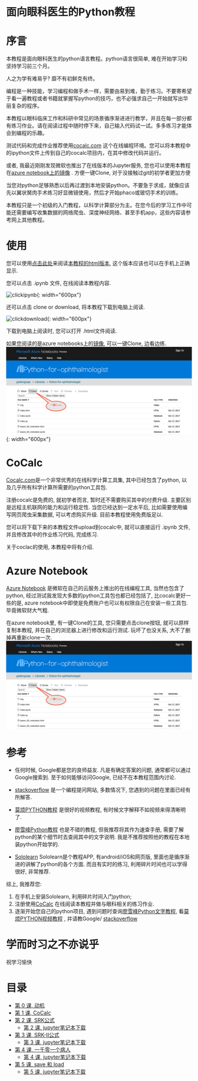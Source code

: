 # 面向眼科医生的Python教程

# 序言


本教程是面向眼科医生的python语言教程。python语言很简单, 难在开始学习和坚持学习前三个月。

人之为学有难易乎? 靡不有初鲜克有终。

编程是一种技能，学习编程和做手术一样，需要由易到难，勤于练习。不要寄希望于看一遍教程或者书籍就掌握写python的技巧，也不必强求自己一开始就写出华丽复杂的程序。

本教程以眼科临床工作和科研中常见的场景循序渐进进行教学，并且在每一部分都有练习作业。请在阅读过程中随时停下来，自己输入代码试一试。多多练习才能体会到编程的乐趣。

测试代码和完成作业推荐使用[cocalc.com](http://cocalc.com/) 这个在线编程环境。您可以将本教程中的ipython文件上传到自己的cocalc项目内，在其中修改代码并运行。

或者, 我最近刚刚发现微软也推出了在线版本的Jupyter服务, 您也可以使用本教程在[azure notebook上的镜像](https://notebooks.azure.com/goldengrape/libraries/Python-for-ophthalmologist) . 方便一键Clone, 对于没接触过git的初学者更加方便

当您对python足够熟悉以后再过渡到本地安装python。不要急于求成，就像应该先以翼状胬肉手术练习好显微镜使用，然后才开始phaco或玻切手术的训练。

本教程只是一个初级的入门教程，以科学计算部分为主。在您今后的学习工作中可能还需要编写收集数据的网络爬虫、深度神经网络、甚至手机app，这些内容请参考网上其他教程。

# 使用
您可以使用[点击此处](https://goldengrape.github.io/Python-for-ophthalmologist)来阅读[本教程的html版本](https://goldengrape.github.io/Python-for-ophthalmologist), 这个版本应该也可以在手机上正确显示.

您可以点击 .ipynb 文件, 在线阅读本教程内容.

![clickipynb](https://i.loli.net/2017/09/28/59cd07ccaf950.png){: width="600px"}

还可以点击 clone or download, 将本教程下载到电脑上阅读.

![clickdownload](https://i.loli.net/2017/09/28/59cd07b75acca.png){: width="600px"}

下载到电脑上阅读时, 您可以打开 .html文件阅读.

如果您阅读的是azure notebooks上的[镜像](https://notebooks.azure.com/goldengrape/libraries/Python-for-ophthalmologist), 可以一键Clone, 边看边练.
![](./img/azurenotebooks.png){: width="600px"}

# CoCalc

[Cocalc.com](https://cocalc.com/)是一个非常优秀的在线科学计算工具集, 其中已经包含了python, 以及几乎所有科学计算所需要的python工具包.

注册cocalc是免费的, 就初学者而言, 暂时还不需要购买其中的付费升级. 主要区别是远程主机联网的能力和运行稳定性. 当您已经达到一定水平后, 比如需要使用编写网页爬虫采集数据, 可以考虑购买升级. 目前本教程使用免费版足以.

您可以将下载下来的本教程文件upload到cocalc中, 就可以直接运行 .ipynb 文件, 并且修改其中的作业练习代码, 完成练习.

关于coclac的使用, 本教程中将有介绍.

# Azure Notebook
[Azure Notebook](https://notebooks.azure.com) 是微软在自己的云服务上推出的在线编程工具, 当然也包含了python, 经过测试我发现大多数的python工具包也都已经包括了, 比cocalc更好一些的是, azure notebook中即使是免费账户也可以有权限自己在安装一些工具包. 毕竟微软财大气粗.

在azure notebook里, 有一键Clone的工具, 您只需要点击clone按钮, 就可以原样复制本教程, 并在自己的浏览器上进行修改和运行测试. 玩坏了也没关系, 大不了删掉再重新clone一次.
![](./img/azurenotebooks.png)

# 参考
* 任何时候, Google都是您的良师益友. 凡是有确定答案的问题, 通常都可以通过Google搜索到. 至于如何能够访问Google, 已经不在本教程范围内讨论.

* [stackoverflow](https://stackoverflow.com/questions/tagged/python) 是一个编程提问网站, 多数情况下, 您遇到的问题在里面已经有所解答.

* [莫烦PYTHON教程](https://morvanzhou.github.io/tutorials/python-basic/) 是很好的视频教程, 有时候文字解释不如视频来得清晰明了.

* [廖雪峰Python教程](https://www.liaoxuefeng.com/wiki/0014316089557264a6b348958f449949df42a6d3a2e542c000) 也是不错的教程, 但我推荐将其作为速查手册, 需要了解python的某个细节时去查阅其中的文字说明. 我是不推荐按照他的教程在本地装python开始学的.

* [Sololearn](https://www.sololearn.com/Course/Python/) Sololearn是个教程APP, 有android/iOS和网页版, 里面也是循序渐进的讲解了python的各个方面. 而且有实时的练习, 利用碎片时间也可以学得很好, 非常推荐.

综上,  我推荐您:
1. 在手机上安装Sololearn, 利用碎片时间入门python;
2. 注册使用[CoCalc](https://coclac.com/app) 在线阅读本教程并做与眼科相关的练习作业.
3. 逐渐开始您自己的python项目, 遇到问题时查询[廖雪峰Python文字教程](https://www.liaoxuefeng.com/wiki/0014316089557264a6b348958f449949df42a6d3a2e542c000), 看[莫烦PYTHON视频教程](https://morvanzhou.github.io/tutorials/python-basic/) , 并请教Google/ [stackoverflow](https://stackoverflow.com/questions/tagged/python)

# 学而时习之不亦说乎
祝学习愉快

# 目录
* [第 0 课, 动机](./lesson_00_motivation.html)
* [第 1 课, CoCalc](./lesson_01_jupyter.html)
* [第 2 课, SRK公式](./lesson_02_SRK.html)
  * [第 2 课, jupyter笔记本下载](./lesson_02_SRK.ipynb)
* [第 3 课, SRK-II公式](./lesson_03_SRKII.html)
  * [第 3 课, jupyter笔记本下载](./lesson_03_SRKII.ipynb)
* [第 4 课, 一千零一个病人](./lesson_04_1001patients.html)
  * [第 4 课, jupyter笔记本下载](./lesson_04_1001patients.ipynb)
* [第 5 课, save 和 load](./lesson_05_pandas.html)
  * [第 5 课, jupyter笔记本下载](./lesson_05_pandas.ipynb)
